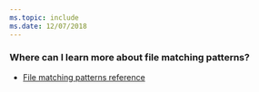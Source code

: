```yaml
---
ms.topic: include
ms.date: 12/07/2018
---
```


### Where can I learn more about file matching patterns?

* [File matching patterns reference](/azure/devops/pipelines/tasks/file-matching-patterns)
